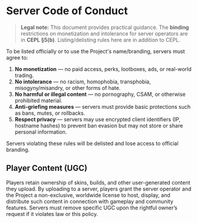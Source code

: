 # Server Code of Conduct

> **Legal note:** This document provides practical guidance. The **binding** restrictions on monetization and intolerance for server operators are in **CEPL §5(b)**. Listing/delisting rules here are in addition to CEPL.

To be listed officially or to use the Project's name/branding, servers must agree to:

1. **No monetization** — no paid access, perks, lootboxes, ads, or real-world trading.
2. **No intolerance** — no racism, homophobia, transphobia, misogyny/misandry, or other forms of hate.
3. **No harmful or illegal content** — no pornography, CSAM, or otherwise prohibited material.
4. **Anti-griefing measures** — servers must provide basic protections such as bans, mutes, or rollbacks.
5. **Respect privacy** — servers may use encrypted client identifiers (IP, hostname hashes) to prevent ban evasion but may not store or share personal information.

Servers violating these rules will be delisted and lose access to official branding.

## Player Content (UGC)

Players retain ownership of skins, builds, and other user-generated content they upload. By uploading to a server, players grant the server operator and the Project a non-exclusive, worldwide license to host, display, and distribute such content in connection with gameplay and community features. Servers must remove specific UGC upon the rightful owner’s request if it violates law or this policy.
